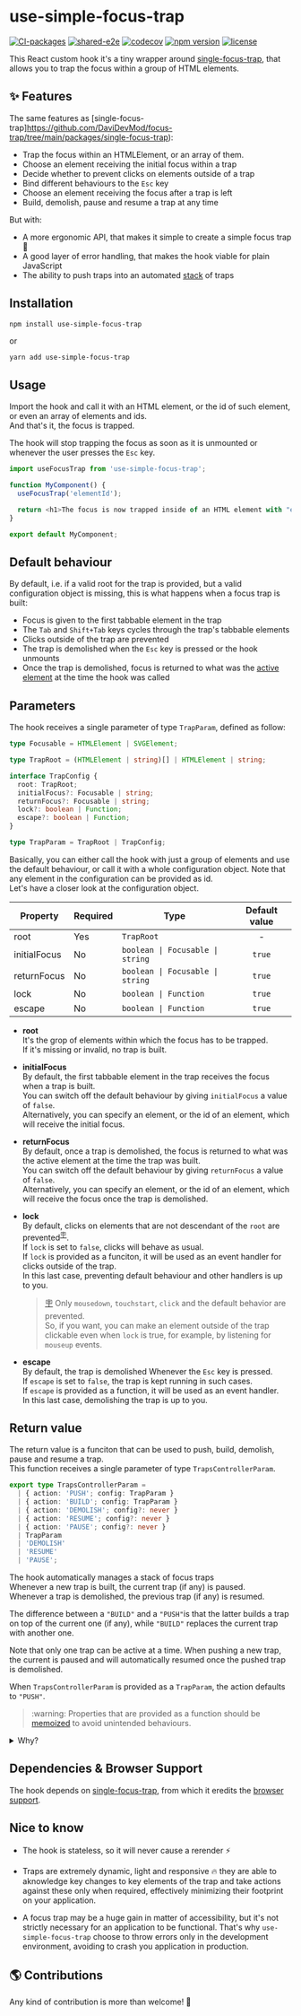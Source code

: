 # use-simple-focus-trap

[![CI-packages](https://github.com/DaviDevMod/use-simple-focus-trap/actions/workflows/ci-packages.yml/badge.svg)](https://github.com/DaviDevMod/focus-trap/actions/workflows/ci-packages.yml) [![shared-e2e](https://github.com/DaviDevMod/focus-trap/actions/workflows/shared-e2e.yml/badge.svg)](https://github.com/DaviDevMod/focus-trap/actions/workflows/shared-e2e.yml) [![codecov](https://codecov.io/gh/DaviDevMod/focus-trap/branch/main/graph/badge.svg?flag=use-simple-focus-trap)](https://codecov.io/gh/DaviDevMod/focus-trap) [![npm version](https://badgen.net/npm/v/use-simple-focus-trap)](https://www.npmjs.com/package/use-simple-focus-trap) [![license](https://badgen.now.sh/badge/license/MIT)](./LICENSE)

This React custom hook it's a tiny wrapper around [single-focus-trap](https://github.com/DaviDevMod/focus-trap/tree/main/packages/single-focus-trap), that allows you to trap the focus within a group of HTML elements.

## :sparkles: Features

The same features as [single-focus-trap]https://github.com/DaviDevMod/focus-trap/tree/main/packages/single-focus-trap):

- Trap the focus within an HTMLElement, or an array of them.
- Choose an element receiving the initial focus within a trap
- Decide whether to prevent clicks on elements outside of a trap
- Bind different behaviours to the `Esc` key
- Choose an element receiving the focus after a trap is left
- Build, demolish, pause and resume a trap at any time

But with:

- A more ergonomic API, that makes it simple to create a simple focus trap :lotus_position:
- A good layer of error handling, that makes the hook viable for plain JavaScript
- The ability to push traps into an automated [stack](<https://en.wikipedia.org/wiki/Stack_(abstract_data_type)>) of traps

## Installation

```bash
npm install use-simple-focus-trap
```

or

```
yarn add use-simple-focus-trap
```

## Usage

Import the hook and call it with an HTML element, or the id of such element, or even an array of elements and ids.  
And that's it, the focus is trapped.

The hook will stop trapping the focus as soon as it is unmounted or whenever the user presses the `Esc` key.

```javascript
import useFocusTrap from 'use-simple-focus-trap';

function MyComponent() {
  useFocusTrap('elementId');

  return <h1>The focus is now trapped inside of an HTML element with "elementId" as id</h1>;
}

export default MyComponent;
```

## Default behaviour

By default, i.e. if a valid root for the trap is provided, but a valid configuration object is missing, this is what happens when a focus trap is built:

- Focus is given to the first tabbable element in the trap
- The `Tab` and `Shift+Tab` keys cycles through the trap's tabbable elements
- Clicks outside of the trap are prevented
- The trap is demolished when the `Esc` key is pressed or the hook unmounts
- Once the trap is demolished, focus is returned to what was the [active element](https://developer.mozilla.org/en-US/docs/Web/API/Document/activeElement) at the time the hook was called

## Parameters

The hook receives a single parameter of type `TrapParam`, defined as follow:

```ts
type Focusable = HTMLElement | SVGElement;

type TrapRoot = (HTMLElement | string)[] | HTMLElement | string;

interface TrapConfig {
  root: TrapRoot;
  initialFocus?: Focusable | string;
  returnFocus?: Focusable | string;
  lock?: boolean | Function;
  escape?: boolean | Function;
}

type TrapParam = TrapRoot | TrapConfig;
```

Basically, you can either call the hook with just a group of elements and use the default behaviour, or call it with a whole configuration object. Note that any element in the configuration can be provided as id.  
Let's have a closer look at the configuration object.

| Property     | Required | Type                             | Default value |
| ------------ | -------- | -------------------------------- | :-----------: |
| root         | Yes      | `TrapRoot`                       |       -       |
| initialFocus | No       | `boolean \| Focusable \| string` |    `true`     |
| returnFocus  | No       | `boolean \| Focusable \| string` |    `true`     |
| lock         | No       | `boolean \| Function`            |    `true`     |
| escape       | No       | `boolean \| Function`            |    `true`     |

- **root**  
  It's the grop of elements within which the focus has to be trapped.  
  If it's missing or invalid, no trap is built.

- **initialFocus**  
  By default, the first tabbable element in the trap receives the focus when a trap is built.  
  You can switch off the default behaviour by giving `initialFocus` a value of `false`.  
  Alternatively, you can specify an element, or the id of an element, which will receive the initial focus.

- **returnFocus**  
  By default, once a trap is demolished, the focus is returned to what was the active element at the time the trap was built.  
  You can switch off the default behaviour by giving `returnFocus` a value of `false`.  
  Alternatively, you can specify an element, or the id of an element, which will receive the focus once the trap is demolished.

- **lock**  
  By default, clicks on elements that are not descendant of the `root` are prevented<sup id="note-reference-1">[:placard:](#note-expansion-1)</sup>.  
  If `lock` is set to `false`, clicks will behave as usual.  
  If `lock` is provided as a funciton, it will be used as an event handler for clicks outside of the trap.  
  In this last case, preventing default behaviour and other handlers is up to you.

  > <span id="note-expansion-1">[:placard:](#note-reference-1)</span> Only `mousedown`, `touchstart`, `click` and the default behavior are prevented.  
  > So, if you want, you can make an element outside of the trap clickable even when `lock` is true, for example, by listening for `mouseup` events.

- **escape**  
  By default, the trap is demolished Whenever the `Esc` key is pressed.  
  If `escape` is set to `false`, the trap is kept running in such cases.  
  If `escape` is provided as a function, it will be used as an event handler.  
  In this last case, demolishing the trap is up to you.

## Return value

The return value is a funciton that can be used to push, build, demolish, pause and resume a trap.  
This function receives a single parameter of type `TrapsControllerParam`.

```ts
export type TrapsControllerParam =
  | { action: 'PUSH'; config: TrapParam }
  | { action: 'BUILD'; config: TrapParam }
  | { action: 'DEMOLISH'; config?: never }
  | { action: 'RESUME'; config?: never }
  | { action: 'PAUSE'; config?: never }
  | TrapParam
  | 'DEMOLISH'
  | 'RESUME'
  | 'PAUSE';
```

The hook automatically manages a stack of focus traps  
Whenever a new trap is built, the current trap (if any) is paused.  
Whenever a trap is demolished, the previous trap (if any) is resumed.

The difference between a `"BUILD"` and a `"PUSH"`is that the latter builds a trap on top of the current one (if any), while `"BUILD"` replaces the current trap with another one.

Note that only one trap can be active at a time. When pushing a new trap, the current is paused and will automatically resumed once the pushed trap is demolished.

When `TrapsControllerParam` is provided as a `TrapParam`, the action defaults to `"PUSH"`.

<blockquote id="note-expansion-2-warning">:warning: Properties that are provided as a function should be <a href="https://reactjs.org/docs/hooks-reference.html#usecallback">memoized</a> to avoid unintended behaviours.</blockquote>

<details>
<summary>Why?</summary>

> The hook's return value avoids building the same trap twice in a row. It does so by comparing the configuration objects received, but it only shallow-compares functions found in it.

Note that a warning will be shown if you attempt to build a trap with a configuration object that differs only in the reference of a function from the configuration object of the trap that is currently on top of the stack.  
So if you feel confortable in doing so, you can avoid memoizations until a warning shows up.

</details>

## Dependencies & Browser Support

The hook depends on [single-focus-trap](https://github.com/DaviDevMod/focus-trap/tree/main/packages/single-focus-trap), from which it eredits the [browser support](https://github.com/DaviDevMod/focus-trap/tree/main/packages/single-focus-trap#dependencies--browser-support).

## Nice to know

- The hook is stateless, so it will never cause a rerender :zap:

- Traps are extremely dynamic, light and responsive :fire: they are able to aknowledge key changes to key elements of the trap and take actions against these only when required, effectively minimizing their footprint on your application.

- A focus trap may be a huge gain in matter of accessibility, but it's not strictly necessary for an application to be functional. That's why `use-simple-focus-trap` choose to throw errors only in the development environment, avoiding to crash you application in production.

## :earth_americas: Contributions

Any kind of contribution is more than welcome! :tada:
